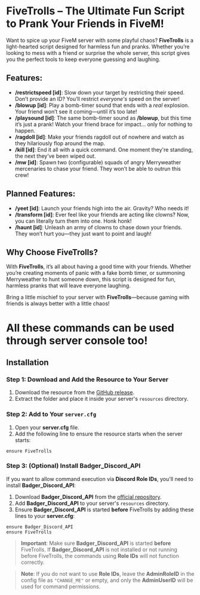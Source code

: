 # **FiveTrolls** – The Ultimate Fun Script to Prank Your Friends in FiveM!

Want to spice up your FiveM server with some playful chaos? **FiveTrolls** is a light-hearted script designed for harmless fun and pranks. Whether you’re looking to mess with a friend or surprise the whole server, this script gives you the perfect tools to keep everyone guessing and laughing.

## Features:

* **/restrictspeed [id]**: Slow down your target by restricting their speed. Don’t provide an ID? You’ll restrict *everyone's* speed on the server!
* **/blowup [id]**: Play a bomb-timer sound that ends with a *real* explosion. Your friend won’t see it coming—until it’s too late!
* **/playsound [id]**: The same bomb-timer sound as **/blowup**, but this time it’s just a prank! Watch your friend brace for impact... only for nothing to happen.
* **/ragdoll [id]**: Make your friends ragdoll out of nowhere and watch as they hilariously flop around the map.
* **/kill [id]**: End it all with a quick command. One moment they're standing, the next they’ve been wiped out.
* **/mw [id]**: Spawn two (configurable) squads of angry Merryweather mercenaries to chase your friend. They won’t be able to outrun this crew! 

## Planned Features:

* **/yeet [id]**: Launch your friends high into the air. Gravity? Who needs it!
* **/transform [id]**: Ever feel like your friends are acting like clowns? Now, you can literally turn them into one. Honk honk!
* **/haunt [id]**: Unleash an army of clowns to chase down your friends. They won’t hurt you—they just want to point and laugh!

## Why Choose FiveTrolls?

With **FiveTrolls**, it’s all about having a good time with your friends. Whether you’re creating moments of panic with a fake bomb timer, or summoning Merryweather to hunt someone down, this script is designed for fun, harmless pranks that will leave everyone laughing.

Bring a little mischief to your server with **FiveTrolls**—because gaming with friends is always better with a little chaos!

# All these commands can be used through server console too!

## Installation

### Step 1: Download and Add the Resource to Your Server

1. Download the resource from the [GitHub release](https://github.com/OG-Redface/FiveTrolls/releases).
2. Extract the folder and place it inside your server's `resources` directory.


### Step 2: Add to Your `server.cfg`

1. Open your **server.cfg** file.
2. Add the following line to ensure the resource starts when the server starts:
```
ensure FiveTrolls
```

### Step 3: (Optional) Install **Badger_Discord_API**

If you want to allow command execution via **Discord Role IDs**, you'll need to install **Badger_Discord_API**:

1. Download **Badger_Discord_API** from the [official repository](https://github.com/JaredScar/Badger_Discord_API).
2. Add **Badger_Discord_API** to your server's `resources` directory.
3. Ensure **Badger_Discord_API** is started **before** FiveTrolls by adding these lines to your **server.cfg**:

```
ensure Badger_Discord_API
ensure FiveTrolls
```

> **Important**: Make sure **Badger_Discord_API** is started **before** FiveTrolls. If **Badger_Discord_API** is not installed or not running before FiveTrolls, the commands using **Role IDs** will not function correctly.

> **Note**: If you do not want to use **Role IDs**, leave the **AdminRoleID** in the config file as `"CHANGE_ME"` or empty, and only the **AdminUserID** will be used for command permissions.
